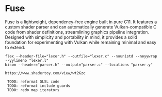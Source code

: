 # Fuse

Fuse is a lightweight, dependency-free engine built in pure C11. It features a custom shader parser and can automatically generate Vulkan-compatible C code from shader definitions, streamlining graphics pipeline integration. Designed with simplicity and portability in mind, it provides a solid foundation for experimenting with Vulkan while remaining minimal and easy to extend.

```
flex --header-file="lexer.h" --outfile="lexer.c" --nounistd --noyywrap --yylineno "lexer.l"
bison --header="parser.h" --output="parser.c" --locations "parser.y"
```

```
https://www.shadertoy.com/view/wt2Gzc
```

```
 TODO: reformat GLSL code
 TODO: reformat include guards
 TODO: redo map iterators
```